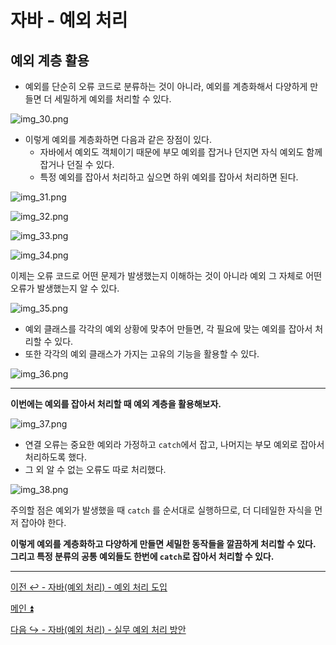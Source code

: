 # 자바 - 예외 처리

## 예외 계층 활용

- 예외를 단순히 오류 코드로 분류하는 것이 아니라, 예외를 계층화해서 다양하게 만들면 더 세밀하게 예외를 처리할 수 있다.

![img_30.png](image/img_30.png)

- 이렇게 예외를 계층화하면 다음과 같은 장점이 있다.
  - 자바에서 예외도 객체이기 때문에 부모 예외를 잡거나 던지면 자식 예외도 함께 잡거나 던질 수 있다.
  - 특정 예외를 잡아서 처리하고 싶으면 하위 예외를 잡아서 처리하면 된다.

![img_31.png](image/img_31.png)

![img_32.png](image/img_32.png)

![img_33.png](image/img_33.png)

![img_34.png](image/img_34.png)

이제는 오류 코드로 어떤 문제가 발생했는지 이해하는 것이 아니라 예외 그 자체로 어떤 오류가 발생했는지 알 수 있다.

![img_35.png](image/img_35.png)

- 예외 클래스를 각각의 예외 상황에 맞추어 만들면, 각 필요에 맞는 예외를 잡아서 처리할 수 있다.
- 또한 각각의 예외 클래스가 가지는 고유의 기능을 활용할 수 있다.

![img_36.png](image/img_36.png)

---

**이번에는 예외를 잡아서 처리할 때 예외 계층을 활용해보자.**

![img_37.png](image/img_37.png)

- 연결 오류는 중요한 예외라 가정하고 `catch`에서 잡고, 나머지는 부모 예외로 잡아서 처리하도록 했다.
- 그 외 알 수 없는 오류도 따로 처리했다.

![img_38.png](image/img_38.png)

주의할 점은 예외가 발생했을 때 `catch` 를 순서대로 실행하므로, 더 디테일한 자식을 먼저 잡아야 한다.

**이렇게 예외를 계층화하고 다양하게 만들면 세밀한 동작들을 깔끔하게 처리할 수 있다. 그리고 특정 분류의
공통 예외들도 한번에 `catch`로 잡아서 처리할 수 있다.**

---

[이전 ↩️ - 자바(예외 처리) - 예외 처리 도입](https://github.com/genesis12345678/TIL/blob/main/Java/mid_1/Exception/%EB%8F%84%EC%9E%85.md)

[메인 ⏫](https://github.com/genesis12345678/TIL/blob/main/Java/mid_1/Main.md)

[다음 ↪️ - 자바(예외 처리) - 실무 예외 처리 방안](https://github.com/genesis12345678/TIL/blob/main/Java/mid_1/Exception/%EB%B0%A9%EC%95%88.md)